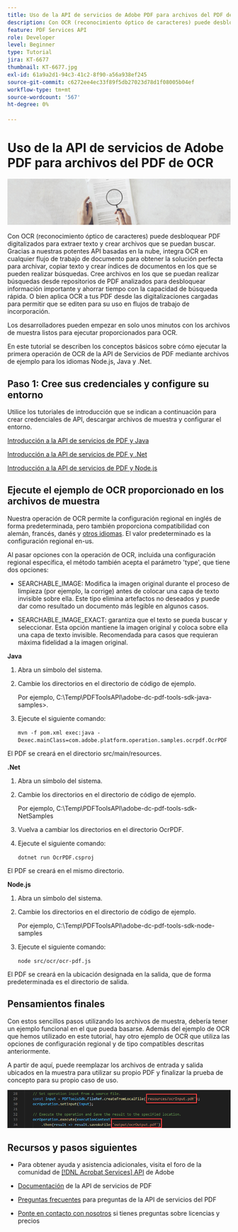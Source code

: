 ```yaml
---
title: Uso de la API de servicios de Adobe PDF para archivos del PDF de OCR
description: Con OCR (reconocimiento óptico de caracteres) puede desbloquear PDF digitalizados para extraer texto y crear archivos que se puedan buscar
feature: PDF Services API
role: Developer
level: Beginner
type: Tutorial
jira: KT-6677
thumbnail: KT-6677.jpg
exl-id: 61a9a2d1-94c3-41c2-8f90-a56a938ef245
source-git-commit: c6272ee4ec33f89f5db27023d78d1f08005b04ef
workflow-type: tm+mt
source-wordcount: '567'
ht-degree: 0%

---
```


# Uso de la API de servicios de Adobe PDF para archivos del PDF de OCR

![Crear imagen de héroe de PDF](assets/OCR_hero.jpg)

Con OCR (reconocimiento óptico de caracteres) puede desbloquear PDF digitalizados para extraer texto y crear archivos que se puedan buscar. Gracias a nuestras potentes API basadas en la nube, integra OCR en cualquier flujo de trabajo de documento para obtener la solución perfecta para archivar, copiar texto y crear índices de documentos en los que se pueden realizar búsquedas. Cree archivos en los que se puedan realizar búsquedas desde repositorios de PDF analizados para desbloquear información importante y ahorrar tiempo con la capacidad de búsqueda rápida. O bien aplica OCR a tus PDF desde las digitalizaciones cargadas para permitir que se editen para su uso en flujos de trabajo de incorporación.

Los desarrolladores pueden empezar en solo unos minutos con los archivos de muestra listos para ejecutar proporcionados para OCR.

En este tutorial se describen los conceptos básicos sobre cómo ejecutar la primera operación de OCR de la API de Servicios de PDF mediante archivos de ejemplo para los idiomas Node.js, Java y .Net.

## Paso 1: Cree sus credenciales y configure su entorno

Utilice los tutoriales de introducción que se indican a continuación para crear credenciales de API, descargar archivos de muestra y configurar el entorno.

[Introducción a la API de servicios de PDF y Java](gettingstartedjava.md)

[Introducción a la API de servicios de PDF y .Net](gettingstartednet.md)

[Introducción a la API de servicios de PDF y Node.js](createpdffromhtml.md)

## Ejecute el ejemplo de OCR proporcionado en los archivos de muestra

Nuestra operación de OCR permite la configuración regional en inglés de forma predeterminada, pero también proporciona compatibilidad con alemán, francés, danés y [otros idiomas](https://opensource.adobe.com/pdftools-sdk-docs/release/latest/howtos.html#ocr-with-explicit-language). El valor predeterminado es la configuración regional en-us.

Al pasar opciones con la operación de OCR, incluida una configuración regional específica, el método también acepta el parámetro &#39;type&#39;, que tiene dos opciones:

* SEARCHABLE_IMAGE: Modifica la imagen original durante el proceso de limpieza (por ejemplo, la corrige) antes de colocar una capa de texto invisible sobre ella. Este tipo elimina artefactos no deseados y puede dar como resultado un documento más legible en algunos casos.

* SEARCHABLE_IMAGE_EXACT: garantiza que el texto se pueda buscar y seleccionar. Esta opción mantiene la imagen original y coloca sobre ella una capa de texto invisible. Recomendada para casos que requieran máxima fidelidad a la imagen original.

**Java**

1. Abra un símbolo del sistema.

1. Cambie los directorios en el directorio de código de ejemplo.

   Por ejemplo, C:\Temp\PDFToolsAPI\adobe-dc-pdf-tools-sdk-java-samples>.

1. Ejecute el siguiente comando:

   `mvn -f pom.xml exec:java -Dexec.mainClass=com.adobe.platform.operation.samples.ocrpdf.OcrPDF`

El PDF se creará en el directorio src/main/resources.

**.Net**

1. Abra un símbolo del sistema.

1. Cambie los directorios en el directorio de código de ejemplo.

   Por ejemplo, C:\Temp\PDFToolsAPI\adobe-dc-pdf-tools-sdk-NetSamples

1. Vuelva a cambiar los directorios en el directorio OcrPDF.

1. Ejecute el siguiente comando:

   `dotnet run OcrPDF.csproj`

El PDF se creará en el mismo directorio.

**Node.js**

1. Abra un símbolo del sistema.

1. Cambie los directorios en el directorio de código de ejemplo.

   Por ejemplo, C:\Temp\PDFToolsAPI\adobe-dc-pdf-tools-sdk-node-samples

1. Ejecute el siguiente comando:

   `node src/ocr/ocr-pdf.js`

El PDF se creará en la ubicación designada en la salida, que de forma predeterminada es el directorio de salida.

## Pensamientos finales

Con estos sencillos pasos utilizando los archivos de muestra, debería tener un ejemplo funcional en el que pueda basarse. Además del ejemplo de OCR que hemos utilizado en este tutorial, hay otro ejemplo de OCR que utiliza las opciones de configuración regional y de tipo compatibles descritas anteriormente.

A partir de aquí, puede reemplazar los archivos de entrada y salida ubicados en la muestra para utilizar su propio PDF y finalizar la prueba de concepto para su propio caso de uso.

![Prueba de concepto](assets/OCR_poc.png)

## Recursos y pasos siguientes

* Para obtener ayuda y asistencia adicionales, visita el foro de la comunidad de [[!DNL Acrobat Services] API](https://community.adobe.com/t5/document-cloud-sdk/bd-p/Document-Cloud-SDK?page=1&amp;sort=latest_replies&amp;filter=all) de Adobe

* [Documentación](https://www.adobe.com/go/pdftoolsapi_doc) de la API de servicios de PDF

* [Preguntas frecuentes](https://community.adobe.com/t5/contentarchivals/contentarchivedpage/message-uid/10726197) para preguntas de la API de servicios del PDF

* [Ponte en contacto con nosotros](https://www.adobe.com/go/pdftoolsapi_requestform) si tienes preguntas sobre licencias y precios
